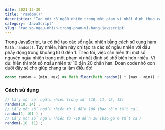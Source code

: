 ```yaml
---
date: 2021-12-30
title: 'random()'
description: 'Tạo một số ngẫu nhiên trong một phạm vi nhất định theo cách mà chúng ta mong muốn.'
category: 'JavaScript'
slug: 'tao-so-ngau-nhien-trong-pham-vi-bang-javascript'
---
```


Trong JavaScript, ta có thể tạo các số ngẫu nhiên bằng cách sử dụng hàm `Math.random()`. Tuy nhiên, hàm này chỉ tạo ra các số ngẫu nhiên với dấu phẩy động trong khoảng từ 0 đến 1. Theo tôi, việc cần hiển thị một số nguyên ngẫu nhiên trong một phạm vi nhất định sẽ phổ biến hơn nhiều. Ví dụ: hiển thị một số ngẫu nhiên từ 10 đến 20 chẳn hạn. Đoạn code nhỏ gọn dưới đây sẽ cho giúp chúng ta làm điều đó!
```javascript
const random = (min, max) => Math.floor(Math.random() * (max - min)) + min;
```

### Cách sử dụng
```js
// Lấy một số ngẫu nhiên trong số [10, 11, 12, 13]
random(10, 14) ; 
// Lấy một số ngẫu nhiên từ 1 đến 100 (bao gồm tất cả)
random(1, 101 ) ; 
// Lấy một số ngẫu nhiên từ -10 đến 10 (bao gồm tất cả)
random(-10, 11) ; 
```

